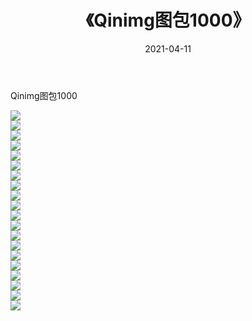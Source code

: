 ﻿---
layout: post
title:  《Qinimg图包1000》
date:   2021-04-11
img: http://imgx.orgx.ga/Qinimg图包/Qinimg图包1000/000.jpg
categories: [美女, 清纯, 唯美]
---

Qinimg图包1000

 ![](http://imgx.orgx.ga/Qinimg图包/Qinimg图包1000/001.jpg) <br>![](http://imgx.orgx.ga/Qinimg图包/Qinimg图包1000/002.jpg) <br>![](http://imgx.orgx.ga/Qinimg图包/Qinimg图包1000/003.jpg) <br>![](http://imgx.orgx.ga/Qinimg图包/Qinimg图包1000/004.jpg) <br>![](http://imgx.orgx.ga/Qinimg图包/Qinimg图包1000/005.jpg) <br>![](http://imgx.orgx.ga/Qinimg图包/Qinimg图包1000/006.jpg) <br>![](http://imgx.orgx.ga/Qinimg图包/Qinimg图包1000/007.jpg) <br>![](http://imgx.orgx.ga/Qinimg图包/Qinimg图包1000/008.jpg) <br>![](http://imgx.orgx.ga/Qinimg图包/Qinimg图包1000/009.jpg) <br>![](http://imgx.orgx.ga/Qinimg图包/Qinimg图包1000/010.jpg) <br>![](http://imgx.orgx.ga/Qinimg图包/Qinimg图包1000/011.jpg) <br>![](http://imgx.orgx.ga/Qinimg图包/Qinimg图包1000/012.jpg) <br>![](http://imgx.orgx.ga/Qinimg图包/Qinimg图包1000/013.jpg) <br>![](http://imgx.orgx.ga/Qinimg图包/Qinimg图包1000/014.jpg) <br>![](http://imgx.orgx.ga/Qinimg图包/Qinimg图包1000/015.jpg) <br>![](http://imgx.orgx.ga/Qinimg图包/Qinimg图包1000/016.jpg) <br>![](http://imgx.orgx.ga/Qinimg图包/Qinimg图包1000/017.jpg) <br>![](http://imgx.orgx.ga/Qinimg图包/Qinimg图包1000/018.jpg) <br>![](http://imgx.orgx.ga/Qinimg图包/Qinimg图包1000/019.jpg) <br>![](http://imgx.orgx.ga/Qinimg图包/Qinimg图包1000/020.jpg) <br>